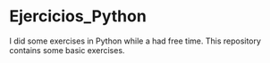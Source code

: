 # Ejercicios_Python
I did some exercises in Python while a had free time. This repository contains some basic exercises. 
